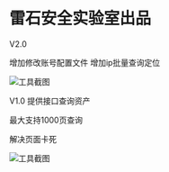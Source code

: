 
# 雷石安全实验室出品

V2.0


增加修改账号配置文件
增加ip批量查询定位


![工具截图](https://upload-images.jianshu.io/upload_images/14134003-116498e08c97b1fe.png?imageMogr2/auto-orient/strip%7CimageView2/2/w/1240)

V1.0
提供接口查询资产

最大支持1000页查询

解决页面卡死


![工具截图](https://upload-images.jianshu.io/upload_images/14134003-60df86ddfae05907.png?imageMogr2/auto-orient/strip%7CimageView2/2/w/1240)


